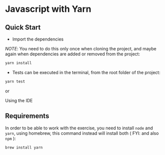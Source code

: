 # Javascript with Yarn

## Quick Start

* Import the dependencies

_NOTE_: You need to do this only once when cloning the project, and maybe again when dependencies are added or removed from the project:

```bash
yarn install
```

* Tests can be executed in the terminal, from the root folder of the project:

```bash
yarn test
```

or

Using the IDE


## Requirements

In order to be able to work with the exercise, you need to install `node` and `yarn`, using homebrew, this command instead will install both ( FYI: and also `npm` ):

```bash
brew install yarn
```
